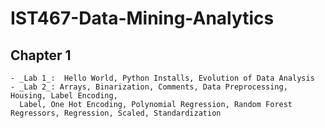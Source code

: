 # IST467-Data-Mining-Analytics

## Chapter 1
    - _Lab 1_:  Hello World, Python Installs, Evolution of Data Analysis
    - _Lab 2_: Arrays, Binarization, Comments, Data Preprocessing, Housing, Label Encoding, 
      Label, One Hot Encoding, Polynomial Regression, Random Forest Regressors, Regression, Scaled, Standardization
